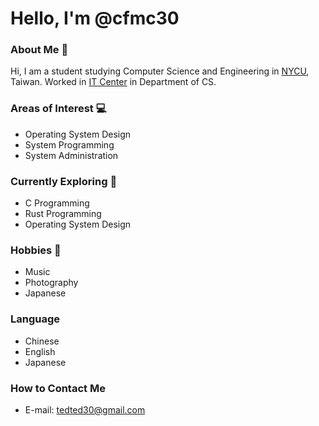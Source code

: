 # Hello, I'm @cfmc30

### About Me 📘

Hi, I am a student studying Computer Science and Engineering in 
[NYCU](https://www.nycu.edu.tw/nycu/ch/index), Taiwan. Worked in 
[IT Center](https://it.cs.nycu.edu.tw/) in Department of CS.

### Areas of Interest 💻
- Operating System Design
- System Programming
- System Administration

### Currently Exploring 🌱
- C Programming
- Rust Programming
- Operating System Design

### Hobbies 🎵
- Music
- Photography
- Japanese

### Language
- Chinese
- English
- Japanese

### How to Contact Me
- E-mail: tedted30@gmail.com
